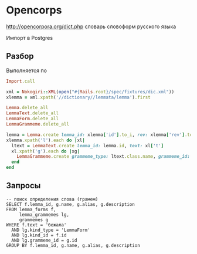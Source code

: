 # Opencorps

http://opencorpora.org/dict.php
словарь словоформ русского языка

Импорт в Postgres

## Разбор

Выполняется по

```ruby
Import.call 
```

```ruby
xml = Nokogiri::XML(open("#{Rails.root}/spec/fixtures/dic.xml"))
xlemma = xml.xpath('//dictionary//lemmata/lemma').first

Lemma.delete_all
LemmaText.delete_all
LemmaForm.delete_all
LemmaGrammeme.delete_all

lemma = Lemma.create lemma_id: xlemma['id'].to_i, rev: xlemma['rev'].to_i
xlemma.xpath('l').each do |xl|
  ltext = LemmaText.create lemma_id: lemma.id, text: xl['t']
  xl.xpath('g').each do |xg|
    LemmaGrammeme.create grammeme_type: ltext.class.name, grammeme_id: ltext.id, v: xg['v']
  end
end
```

## Запросы

```postgresql
-- поиск определения слова (грамем)
SELECT f.lemma_id, g.name, g.alias, g.description
FROM lemma_forms f,
     lemma_grammemes lg,
     grammemes g
WHERE f.text = 'бежала'
  AND lg.kind_type = 'LemmaForm'
  AND lg.kind_id = f.id
  AND lg.grammeme_id = g.id
GROUP BY f.lemma_id, g.name, g.alias, g.description
```
